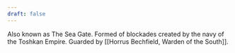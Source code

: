 ```yaml
---
draft: false
---
```

Also known as The Sea Gate. Formed of blockades created by the navy of the Toshkan Empire. Guarded by [[Horrus Bechfield, Warden of the South]].
